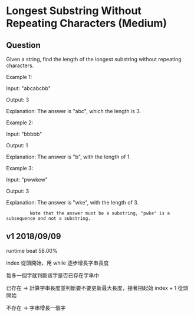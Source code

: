 # Longest Substring Without Repeating Characters (Medium)

## Question
Given a string, find the length of the longest substring without repeating characters.

Example 1:

Input: "abcabcbb"

Output: 3 

Explanation: The answer is "abc", which the length is 3.

Example 2:

Input: "bbbbb"

Output: 1

Explanation: The answer is "b", with the length of 1.

Example 3:

Input: "pwwkew"

Output: 3

Explanation: The answer is "wke", with the length of 3. 

             Note that the answer must be a substring, "pwke" is a subsequence and not a substring.

## v1 2018/09/09
runtime beat 58.00%

index 從頭開始，用 while 逐步增長字串長度

每多一個字就判斷該字是否已存在字串中

已存在 -> 計算字串長度並判斷要不要更新最大長度，接著把起始 index + 1 從頭開始

不存在 -> 字串增長一個字